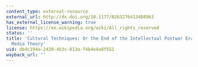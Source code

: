 ```yaml
---
content_type: external-resource
external_url: http://dx.doi.org/10.1177/0263276413488963
has_external_license_warning: true
license: https://en.wikipedia.org/wiki/All_rights_reserved
status: ''
title: 'Cultural Techniques: Or the End of the Intellectual Postwar Era in German
  Media Theory'
uid: db4c194a-2420-4b3c-813a-f4b4e4a8f551
wayback_url: ''
---
```

